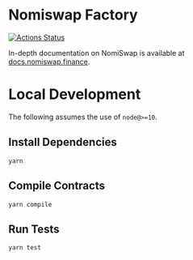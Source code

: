 # Nomiswap Factory

[![Actions Status](https://nominex.io/nomiswap/nomiswap-swap-core/workflows/CI/badge.svg)](https://github.com/pancakeswap/pancake-swap-core/actions)

In-depth documentation on NomiSwap is available at [docs.nomiswap.finance](https://docs.nomiswap.finance/).

# Local Development

The following assumes the use of `node@>=10`.

## Install Dependencies

`yarn`

## Compile Contracts

`yarn compile`

## Run Tests

`yarn test`

